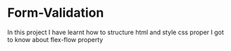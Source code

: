 # Form-Validation
In this project I have learnt how to structure html and style css proper
I got to know about flex-flow property